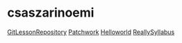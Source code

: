 # csaszarinoemi
[GitLessonRepository](https://github.com/csaszarinoemi/git-lesson-repository)
[Patchwork](https://github.com/csaszarinoemi/patchwork)
[Helloworld](https://github.com/csaszarinoemi/hello-world)
[ReallySyllabus](https://github.com/green-fox-academy/really-syllabus)